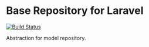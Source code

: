 # Base Repository for Laravel

[![Build Status](https://travis-ci.org/sedp-mis/base-repository.svg?branch=master)](https://travis-ci.org/sedp-mis/base-repository)

Abstraction for model repository.
